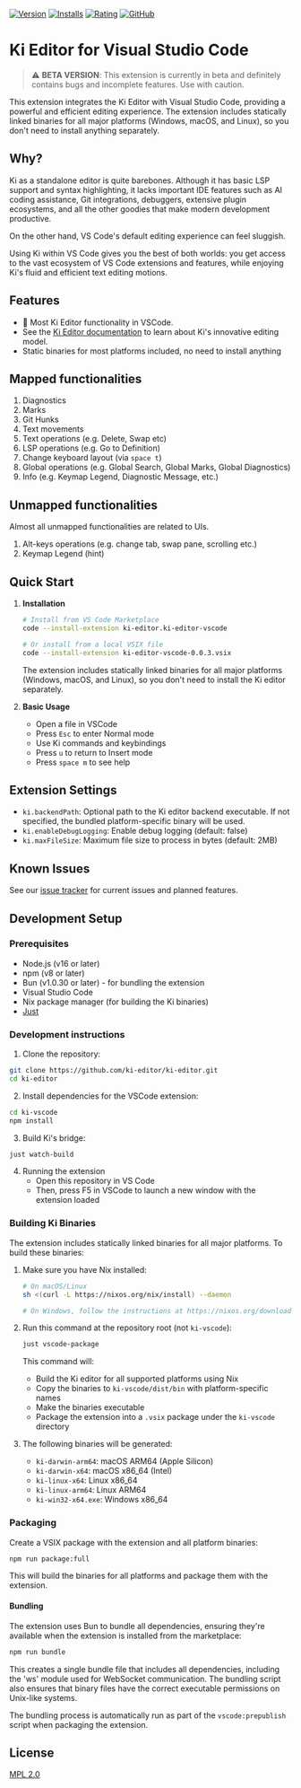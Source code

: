 [![Version](https://img.shields.io/visual-studio-marketplace/v/ki-editor.ki-editor-vscode)](https://marketplace.visualstudio.com/items?itemName=ki-editor.ki-editor-vscode)
[![Installs](https://img.shields.io/visual-studio-marketplace/i/ki-editor.ki-editor-vscode)](https://marketplace.visualstudio.com/items?itemName=ki-editor.ki-editor-vscode)
[![Rating](https://img.shields.io/visual-studio-marketplace/r/ki-editor.ki-editor-vscode)](https://marketplace.visualstudio.com/items?itemName=ki-editor.ki-editor-vscode)
[![GitHub](https://img.shields.io/github/license/ki-editor/ki-editor)](https://github.com/ki-editor/ki-editor)

# Ki Editor for Visual Studio Code

> ⚠️ **BETA VERSION**: This extension is currently in beta and definitely contains bugs and incomplete features. Use
> with caution.

This extension integrates the Ki Editor with Visual Studio Code, providing a powerful and efficient editing experience.
The extension includes statically linked binaries for all major platforms (Windows, macOS, and Linux), so you don't need
to install anything separately.

## Why?

Ki as a standalone editor is quite barebones. Although it has basic LSP support and syntax highlighting, it lacks
important IDE features such as AI coding assistance, Git integrations, debuggers, extensive plugin ecosystems, and all
the other goodies that make modern development productive.

On the other hand, VS Code's default editing experience can feel sluggish.

Using Ki within VS Code gives you the best of both worlds: you get access to the vast ecosystem of VS Code extensions
and features, while enjoying Ki's fluid and efficient text editing motions.

## Features

-   🚀 Most Ki Editor functionality in VSCode.
-   See the [Ki Editor documentation](https://ki-editor.github.io/ki-editor/) to learn about Ki's innovative editing
    model.
-   Static binaries for most platforms included, no need to install anything

## Mapped functionalities

1. Diagnostics
1. Marks
1. Git Hunks
1. Text movements
1. Text operations (e.g. Delete, Swap etc)
1. LSP operations (e.g. Go to Definition)
1. Change keyboard layout (via `space t`)
1. Global operations (e.g. Global Search, Global Marks, Global Diagnostics)
1. Info (e.g. Keymap Legend, Diagnostic Message, etc.)

## Unmapped functionalities

Almost all unmapped functionalities are related to UIs.

1. Alt-keys operations (e.g. change tab, swap pane, scrolling etc.)
2. Keymap Legend (hint)

## Quick Start

1. **Installation**

    ```bash
    # Install from VS Code Marketplace
    code --install-extension ki-editor.ki-editor-vscode

    # Or install from a local VSIX file
    code --install-extension ki-editor-vscode-0.0.3.vsix
    ```

    The extension includes statically linked binaries for all major platforms (Windows, macOS, and Linux), so you don't
    need to install the Ki editor separately.

2. **Basic Usage**
    - Open a file in VSCode
    - Press `Esc` to enter Normal mode
    - Use Ki commands and keybindings
    - Press `u` to return to Insert mode
    - Press `space m` to see help

## Extension Settings

-   `ki.backendPath`: Optional path to the Ki editor backend executable. If not specified, the bundled platform-specific
    binary will be used.
-   `ki.enableDebugLogging`: Enable debug logging (default: false)
-   `ki.maxFileSize`: Maximum file size to process in bytes (default: 2MB)

## Known Issues

See our [issue tracker](https://github.com/ki-editor/ki-editor/issues) for current issues and planned features.

## Development Setup

### Prerequisites

-   Node.js (v16 or later)
-   npm (v8 or later)
-   Bun (v1.0.30 or later) - for bundling the extension
-   Visual Studio Code
-   Nix package manager (for building the Ki binaries)
-   [Just](https://github.com/casey/just)

### Development instructions

1. Clone the repository:

```bash
git clone https://github.com/ki-editor/ki-editor.git
cd ki-editor
```

2. Install dependencies for the VSCode extension:

```bash
cd ki-vscode
npm install
```

3. Build Ki's bridge:

```bash
just watch-build
```

4. Running the extension
    - Open this repository in VS Code
    - Then, press F5 in VSCode to launch a new window with the extension loaded

### Building Ki Binaries

The extension includes statically linked binaries for all major platforms. To build these binaries:

1. Make sure you have Nix installed:

    ```bash
    # On macOS/Linux
    sh <(curl -L https://nixos.org/nix/install) --daemon

    # On Windows, follow the instructions at https://nixos.org/download.html
    ```

2. Run this command at the repository root (not `ki-vscode`):

    ```bash
    just vscode-package
    ```

    This command will:

    - Build the Ki editor for all supported platforms using Nix
    - Copy the binaries to `ki-vscode/dist/bin` with platform-specific names
    - Make the binaries executable
    - Package the extension into a `.vsix` package under the `ki-vscode` directory

3. The following binaries will be generated:
    - `ki-darwin-arm64`: macOS ARM64 (Apple Silicon)
    - `ki-darwin-x64`: macOS x86_64 (Intel)
    - `ki-linux-x64`: Linux x86_64
    - `ki-linux-arm64`: Linux ARM64
    - `ki-win32-x64.exe`: Windows x86_64

### Packaging

Create a VSIX package with the extension and all platform binaries:

```bash
npm run package:full
```

This will build the binaries for all platforms and package them with the extension.

#### Bundling

The extension uses Bun to bundle all dependencies, ensuring they're available when the extension is installed from the
marketplace:

```bash
npm run bundle
```

This creates a single bundle file that includes all dependencies, including the 'ws' module used for WebSocket
communication. The bundling script also ensures that binary files have the correct executable permissions on Unix-like
systems.

The bundling process is automatically run as part of the `vscode:prepublish` script when packaging the extension.

## License

[MPL 2.0](LICENSE)
